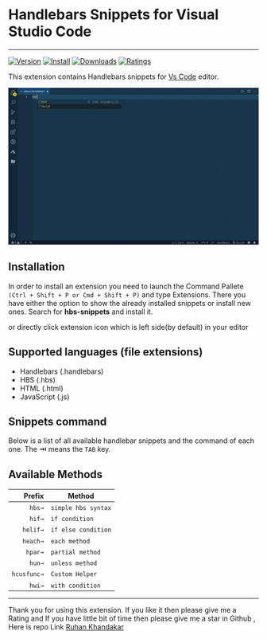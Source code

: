 # Handlebars Snippets for Visual Studio Code

---

[![Version](https://vsmarketplacebadge.apphb.com/version/RuhanRK.hbs-snippets.svg)](https://vsmarketplacebadge.apphb.com/version/RuhanRK.hbs-snippets.svg)
[![Install](https://vsmarketplacebadge.apphb.com/installs/RuhanRK.hbs-snippets.svg)](https://vsmarketplacebadge.apphb.com/installs/RuhanRK.hbs-snippets.svg)
[![Downloads](https://vsmarketplacebadge.apphb.com/downloads/RuhanRK.hbs-snippets.svg)](https://vsmarketplacebadge.apphb.com/downloads/RuhanRK.hbs-snippets.svg)
[![Ratings](https://vsmarketplacebadge.apphb.com/rating/RuhanRK.hbs-snippets.svg)](https://vsmarketplacebadge.apphb.com/rating/RuhanRK.hbs-snippets.svg)

This extension contains Handlebars snippets for [Vs Code](https://code.visualstudio.com/) editor.

![demos](./demos/demo.gif)

## Installation

In order to install an extension you need to launch the Command Pallete `(Ctrl + Shift + P or Cmd + Shift + P)` and type Extensions.
There you have either the option to show the already installed snippets or install new ones. Search for **hbs-snippets** and install it.

or directly click extension icon which is left side(by default) in your editor

## Supported languages (file extensions)

- Handlebars (.handlebars)
- HBS (.hbs)
- HTML (.html)
- JavaScript (.js)

## Snippets command

Below is a list of all available handlebar snippets and the command of each one. The **⇥** means the `TAB` key.

## Available Methods

|      Prefix | Method              |
| ----------: | ------------------- |
|      `hbs→` | `simple hbs syntax` |
|      `hif→` | `if condition`      |
|    `helif→` | `if else condition` |
|    `heach→` | `each method`       |
|     `hpar→` | `partial method`    |
|      `hun→` | `unless method`     |
| `hcusfunc→` | `Custom Helper`     |
|      `hwi→` | `with condition`    |  |

---

Thank you for using this extension.
If you like it then please give me a Rating and If you have little bit of time then please give me a star in Github , Here is repo Link [Ruhan Khandakar](https://github.com/ruhan-khandakar-au3/)

